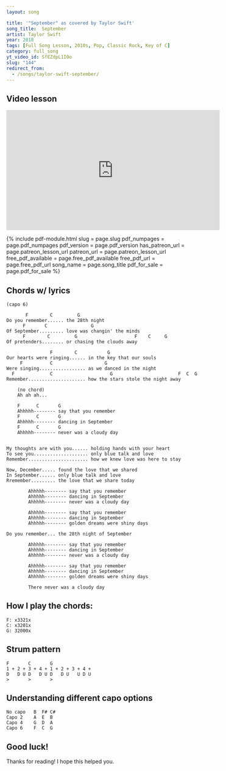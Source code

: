 ```yaml
---
layout: song

title: '"September" as covered by Taylor Swift'
song_title:  September
artist: Taylor Swift
year: 2018
tags: [Full Song Lesson, 2010s, Pop, Classic Rock, Key of C]
category: full_song
yt_video_id: SfEZdpL1I0o
slug: "144"
redirect_from:
  - /songs/taylor-swift-september/
---
```


## Video lesson

<iframe width="560" height="315" src="https://www.youtube.com/embed/SfEZdpL1I0o?showinfo=0" frameborder="0" allowfullscreen></iframe>

{% include pdf-module.html slug = page.slug pdf_numpages = page.pdf_numpages pdf_version = page.pdf_version has_patreon_url = page.patreon_lesson_url patreon_url = page.patreon_lesson_url free_pdf_available = page.free_pdf_available free_pdf_url = page.free_pdf_url song_name = page.song_title pdf_for_sale = page.pdf_for_sale %}

## Chords w/ lyrics

    (capo 6)

           F        C         G
    Do you remember...... the 28th night
          F       C                G
    Of September......... love was changin' the minds
          F        C         G                     F    C     G
    Of pretenders........ or chasing the clouds away

                    F        C           G
    Our hearts were ringing...... in the key that our souls
         F          C                   G
    Were singing................. as we danced in the night
      F             C                     G                        F  C  G
    Remember..................... how the stars stole the night away

        (no chord)
        Ah ah ah...

        F      C       G
        Ahhhhh-------- say that you remember
        F      C       G
        Ahhhhh-------- dancing in September
        F      C       G
        Ahhhhh-------- never was a cloudy day


    My thoughts are with you...... holding hands with your heart
    To see you.................... only blue talk and love
    Remember...................... how we knew love was here to stay

    Now, December..... found the love that we shared
    In September...... only blue talk and love
    Rremember......... the love that we share today

    		Ahhhhh-------- say that you remember
    		Ahhhhh-------- dancing in September
    		Ahhhhh-------- never was a cloudy day

    		Ahhhhh-------- say that you remember
    		Ahhhhh-------- dancing in September
    		Ahhhhh-------- golden dreams were shiny days

    Do you remember... the 28th night of September

    		Ahhhhh-------- say that you remember
    		Ahhhhh-------- dancing in September
    		Ahhhhh-------- never was a cloudy day

    		Ahhhhh-------- say that you remember
    		Ahhhhh-------- dancing in September
    		Ahhhhh-------- golden dreams were shiny days

    		There never was a cloudy day

## How I play the chords:

    F: x3321x
    C: x3201x
    G: 32000x

## Strum pattern

    F       C       G
    1 + 2 + 3 + 4 + 1 + 2 + 3 + 4 +
    D   D U D   D U D   D U   U D U
    >       >       >

## Understanding different capo options

    No capo   B  F# C#
    Capo 2    A  E  B
    Capo 4    G  D  A
    Capo 6    F  C  G

## Good luck!

Thanks for reading! I hope this helped you.
